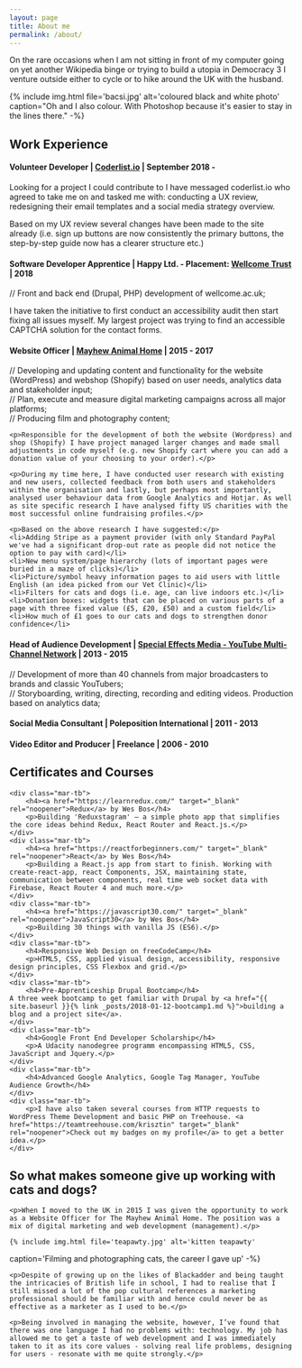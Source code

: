 ```yaml
---
layout: page
title: About me
permalink: /about/
---
```


<div class="wrapper">
<p>On the rare occasions when I am not sitting in front of my computer going on yet another Wikipedia binge or trying to build a utopia in Democracy 3 I venture outside either to cycle or to hike around the UK with the husband.</p>
	{% include img.html file='bacsi.jpg' alt='coloured black and white photo'
caption="Oh and I also colour. With Photoshop because it's easier to stay in the lines there." -%}
</div>

<div class="mar-tb wrapper">
<h2><i class="fas fa-briefcase"></i> Work Experience</h2>

<div class="mar-tb">
	<h4>Volunteer Developer | <a href="http://coderlist.io" target="_blank" rel="noopener">Coderlist.io</a> | September 2018 -</h4>
	<p>Looking for a project I could contribute to I have messaged coderlist.io who agreed to take me on and tasked me
with: conducting a UX review, redesigning their email templates and a social media strategy overview.</p>
<p>Based on my UX review several changes have been made to the site already (i.e. sign up buttons are now
consistently the primary buttons, the step-by-step guide now has a clearer structure etc.)</p>
</div>

<div class="mar-tb">
<h4>Software Developer Apprentice | Happy Ltd. - Placement: <a href="https://wellcome.ac.uk" target="_blank" rel="noopener">Wellcome Trust</a> | 2018</h4>
<p>// Front and back end (Drupal, PHP) development of wellcome.ac.uk;</p>

<p>I have taken the initiative to first conduct an accessibility audit then start fixing all issues myself. My largest project was trying to find an accessible CAPTCHA solution for the contact forms.</p>

</div>

<div class="mar-tb">
	<h4>Website Officer | <a href="https://themayhew.org" target="_blank" rel="noopener">Mayhew Animal Home</a> | 2015 - 2017</h4>
	<p>// Developing and updating content and functionality for the website (WordPress) and webshop (Shopify) based on user needs, analytics data and stakeholder input;<br />
	// Plan, execute and measure digital marketing campaigns across all major platforms;<br />
	// Producing film and photography content;</p>

    <p>Responsible for the development of both the website (Wordpress) and shop (Shopify) I have project managed larger changes and made small adjustments in code myself (e.g. new Shopify cart where you can add a donation value of your choosing to your order).</p>

    <p>During my time here, I have conducted user research with existing and new users, collected feedback from both users and stakeholders within the organisation and lastly, but perhaps most importantly, analysed user behaviour data from Google Analytics and Hotjar. As well as site specific research I have analysed fifty US charities with the most successful online fundraising profiles.</p>

    <p>Based on the above research I have suggested:</p>
    <li>Adding Stripe as a payment provider (with only Standard PayPal we've had a significant drop-out rate as people did not notice the option to pay with card)</li>
    <li>New menu system/page hierarchy (lots of important pages were buried in a maze of clicks)</li>
    <li>Picture/symbol heavy information pages to aid users with little English (an idea picked from our Vet Clinic)</li>
    <li>Filters for cats and dogs (i.e. age, can live indoors etc.)</li>
    <li>Donation boxes: widgets that can be placed on various parts of a page with three fixed value (£5, £20, £50) and a custom field</li>
    <li>How much of £1 goes to our cats and dogs to strengthen donor confidence</li>

</div>
<div class="mar-tb">
	<h4>Head of Audience Development | <a href="http://speceffectmedia.com/" target="_blank" rel="noopener">Special Effects Media - YouTube Multi-Channel Network</a> | 2013 - 2015</h4>
	<p>// Development of more than 40 channels from major broadcasters to brands and classic YouTubers;<br />
	// Storyboarding, writing, directing, recording and editing videos. Production based on analytics data;</p>
  
</div>
<div class="mar-tb">
	<h4>Social Media Consultant | Poleposition International | 2011 - 2013</h4>
</div>
<div class="mar-tb">
	<h4>Video Editor and Producer | Freelance | 2006 - 2010</h4>
</div>
</div>

<div class="mar-tb wrapper">
	<h2><i class="fas fa-graduation-cap"></i> Certificates and Courses</h2>

    <div class="mar-tb">
    	<h4><a href="https://learnredux.com/" target="_blank" rel="noopener">Redux</a> by Wes Bos</h4>
    	<p>Building 'Reduxstagram' — a simple photo app that simplifies the core ideas behind Redux, React Router and React.js.</p>
    </div>
    <div class="mar-tb">
    	<h4><a href="https://reactforbeginners.com/" target="_blank" rel="noopener">React</a> by Wes Bos</h4>
    	<p>Building a React.js app from start to finish. Working with create-react-app, react Components, JSX, maintaining state, communication between components, real time web socket data with Firebase, React Router 4 and much more.</p>
    </div>
    <div class="mar-tb">
    	<h4><a href="https://javascript30.com/" target="_blank" rel="noopener">JavaScript30</a> by Wes Bos</h4>
    	<p>Building 30 things with vanilla JS (ES6).</p>
    </div>
    <div class="mar-tb">
    	<h4>Responsive Web Design on freeCodeCamp</h4>
    	<p>HTML5, CSS, applied visual design, accessibility, responsive design principles, CSS Flexbox and grid.</p>
    </div>
    <div class="mar-tb">
    	<h4>Pre-Apprenticeship Drupal Bootcamp</h4>
    A three week bootcamp to get familiar with Drupal by <a href="{{ site.baseurl }}{% link _posts/2018-01-12-bootcamp1.md %}">building a blog and a project site</a>.
    </div>
    <div class="mar-tb">
    	<h4>Google Front End Developer Scholarship</h4>
    	<p>A Udacity nanodegree programm encompassing HTML5, CSS, JavaScript and Jquery.</p>
    </div>
    <div class="mar-tb">
    	<h4>Advanced Google Analytics, Google Tag Manager, YouTube Audience Growth</h4>
    </div>
    <div class="mar-tb">
    	<p>I have also taken several courses from HTTP requests to WordPress Theme Development and basic PHP on Treehouse. <a href="https://teamtreehouse.com/krisztin" target="_blank" rel="noopener">Check out my badges on my profile</a> to get a better idea.</p>
    </div>

</div>

<div class="mar-tb wrapper">
<h2>So what makes someone give up working with cats and dogs?</h2>

    <p>When I moved to the UK in 2015 I was given the opportunity to work as a Website Officer for The Mayhew Animal Home. The position was a mix of digital marketing and web development (management).</p>

    {% include img.html file='teapawty.jpg' alt='kitten teapawty'

caption='Filming and photographing cats, the career I gave up' -%}

    <p>Despite of growing up on the likes of Blackadder and being taught the intricacies of British life in school, I had to realise that I still missed a lot of the pop cultural references a marketing professional should be familiar with and hence could never be as effective as a marketer as I used to be.</p>

    <p>Being involved in managing the website, however, I’ve found that there was one language I had no problems with: technology. My job has allowed me to get a taste of web development and I was immediately taken to it as its core values - solving real life problems, designing for users - resonate with me quite strongly.</p>

</div>
